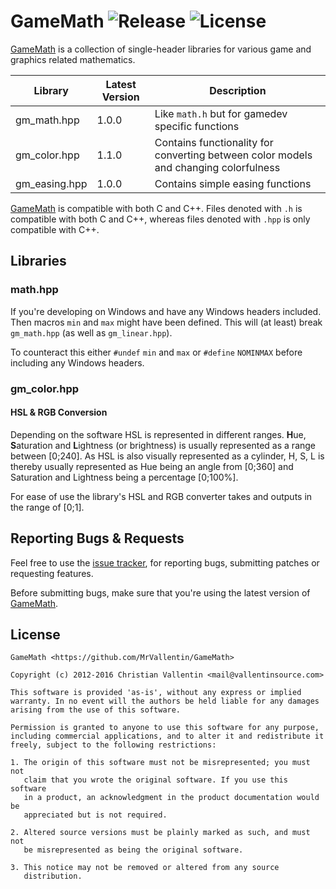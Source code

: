 
# GameMath ![Release][GameMathVersionBadge] ![License][GameMathLicenseBadge]

[GameMath][GameMath] is a collection of single-header libraries for various
game and graphics related mathematics.


Library | Latest Version | Description
--------|----------------|------------
gm_math.hpp | 1.0.0 | Like `math.h` but for gamedev specific functions
gm_color.hpp | 1.1.0 | Contains functionality for converting between color models and changing colorfulness
gm_easing.hpp | 1.0.0 | Contains simple easing functions


[GameMath][GameMath] is compatible with both C and C++. Files denoted with `.h`
is compatible with both C and C++, whereas files denoted with `.hpp` is only
compatible with C++.


## Libraries


### math.hpp

If you're developing on Windows and have any Windows headers
included. Then macros `min` and `max` might have been defined.
This will (at least) break `gm_math.hpp` (as well as `gm_linear.hpp`).

To counteract this either `#undef` `min` and `max` or `#define` `NOMINMAX`
before including any Windows headers.


### gm_color.hpp

#### HSL & RGB Conversion

Depending on the software HSL is represented in different
ranges. **H**ue, **S**aturation and **L**ightness (or brightness)
is usually represented as a range between [0;240]. As HSL is
also visually represented as a cylinder, H, S, L is thereby usually
represented as Hue being an angle from [0;360] and Saturation and
Lightness being a percentage [0;100%].

For ease of use the library's HSL and RGB converter takes and
outputs in the range of [0;1].


## Reporting Bugs & Requests

Feel free to use the [issue tracker][GameMathIssues],
for reporting bugs, submitting patches or requesting features.

Before submitting bugs, make sure that you're using the latest version of [GameMath][GameMath].


## License

```
GameMath <https://github.com/MrVallentin/GameMath>

Copyright (c) 2012-2016 Christian Vallentin <mail@vallentinsource.com>

This software is provided 'as-is', without any express or implied
warranty. In no event will the authors be held liable for any damages
arising from the use of this software.

Permission is granted to anyone to use this software for any purpose,
including commercial applications, and to alter it and redistribute it
freely, subject to the following restrictions:

1. The origin of this software must not be misrepresented; you must not
   claim that you wrote the original software. If you use this software
   in a product, an acknowledgment in the product documentation would be
   appreciated but is not required.

2. Altered source versions must be plainly marked as such, and must not
   be misrepresented as being the original software.

3. This notice may not be removed or altered from any source
   distribution.
```


[GameMath]: https://github.com/MrVallentin/GameMath
[GameMathLicense]: https://github.com/MrVallentin/GameMath/blob/master/LICENSE

[GameMathVersionBadge]: https://img.shields.io/badge/release-v1.0.0-blue.svg
[GameMathLicenseBadge]: https://img.shields.io/badge/license-%20free%20to%20use%2C%20share%2C%20modify%20and%20redistribute-blue.svg

[GameMathIssues]: https://github.com/MrVallentin/GameMath/issues
